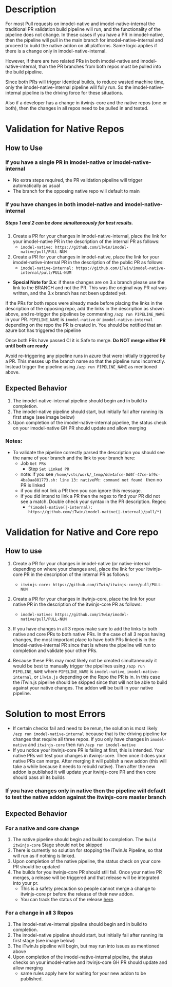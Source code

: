 # Description
For most Pull requests on imodel-native and imodel-native-internal the traditional PR validation build pipeline will run, and the functionality of the pipeline does not change. In these cases if you have a PR in imodel-native, then the pipeline will pull in the main branch for imodel-native-internal and proceed to build the native addon on all platforms. Same logic applies if there is a change only in imodel-native-internal.

However, if there are two related PRs in both imodel-native and imodel-native-internal, than the PR branches from both repos must be pulled into the build pipeline.

Since both PRs will trigger identical builds, to reduce wasted machine time, only the imodel-native-internal pipeline will fully run. So the imodel-native-internal pipeline is the driving force for these situations.

Also if a developer has a change in itwinjs-core and the native repos (one or both), then the changes in all repos need to be pulled in and tested.

# Validation for Native Repos
## How to Use
### If you have a single PR in imodel-native or imodel-native-internal
-  No extra steps required, the PR validation pipeline will trigger automatically as usual
- The branch for the opposing native repo will default to main

### If you have changes in both imodel-native and imodel-native-internal
##### Steps 1 and 2 can be done simultaneously for best results.
1. Create a PR for your changes in imodel-native-internal, place the link for your imodel-native PR in the description of the internal PR as follows:
    - `imodel-native: https://github.com/iTwin/imodel-native/pull/PULL-NUM`
1. Create a PR for your changes in imodel-native, place the link for your imodel-native-internal PR in the description of the public PR as follows:
    - `imodel-native-internal: https://github.com/iTwin/imodel-native-internal/pull/PULL-NUM`

  - **Special Note for 3.x**: if these changes are on 3.x branch please use the link to the BRANCH and not the PR. This was the original way PR val was written, and the 3.x branch has not been updated yet.
 
If the PRs for both repos were already made before placing the links in the description of the opposing repo, add the links in the description as shown above, and re-trigger the pipelines by commenting `/azp run PIPELINE_NAME` in your PR. `PIPELINE_NAME` is `imodel-native` or `imodel-native-internal` depending on the repo the PR is created in. You should be notified that an azure bot has triggered the pipeline

Once both PRs have passed CI it is Safe to merge. **Do NOT merge either PR until both are ready** 

Avoid re-triggering any pipeline runs in azure that were initially triggered by a PR. This messes up the branch name so that the pipeline runs incorrectly. Instead trigger the pipeline using `/azp run PIPELINE_NAME` as mentioned above.

## Expected Behavior
1. The imodel-native-internal pipeline should begin and in build to completion.
1. The imodel-native pipeline should start, but initially fail after running its first stage (see image below)
1. Upon completion of the imodel-native-internal pipeline, the status check on your imodel-native GH PR should update and allow merging

### Notes:
- To validate the pipeline correctly parsed the description you should see the name of your branch and the link to your branch here:
    - Job `Get PRs`
        - Step `Set Linked PR`
    - note: if you see `/home/vsts/work/_temp/dde4afce-0d0f-47ce-bf9c-4ba8aa881773.sh: line 13: nativePR: command not found
` then no PR is linked
  - if you did not link a PR then you can ignore this message. 
  - if you did intend to link a PR then the regex to find your PR did not see a match. Double check your syntax in the PR description. 
   Regex:
     - `^(imodel-native(|-internal): https://github.com/iTwin/imodel-native(|-internal)/pull/*)`

# Validation for Native and Core repo
## How to use
1. Create a PR for your changes in imodel-native (or native-internal depending on where your changes are), place the link for your itwinjs-core PR in the description of the internal PR as follows:
    - `itwinjs-core: https://github.com/iTwin/itwinjs-core/pull/PULL-NUM`
1. Create a PR for your changes in itwinjs-core, place the link for your native PR in the description of the itwinjs-core PR as follows:
    - `imodel-native: https://github.com/iTwin/imodel-native/pull/PULL-NUM`
1. If you have changes in all 3 repos make sure to add the links to both native and core PRs to both native PRs. In the case of all 3 repos having changes, the most important place to have both PRs linked is in the imodel-native-internal PR since that is where the pipeline will run to completion and validate your other PRs.

1. Because these PRs may most likely not be created simultaneously it would be best to manually trigger the pipelines using `/azp run PIPELINE_NAME` where `PIPELINE_NAME` is `imodel-native`, `imodel-native-internal`, or `iTwin.js` depending on the Repo the PR is in. In this case the iTwin.js pipeline should be skipped since that will not be able to build against your native changes. The addon will be built in your native pipeline.

# Solution to most Errors
- If certain checks fail and need to be rerun, the solution is most likely `/azp run imodel-native-internal` because that is the driving pipeline for changes that require all three repos. If you only have changes in `imodel-native` and `itwinjs-core` then run `/azp run imodel-native`
- If you notice your itwinjs-core PR is failing at first, this is intended. Your native PRs will test your changes in itwinjs-core. Then once it does your native PRs can merge. After merging it will publish a new addon (this will take a while because it needs to rebuild native). Then after the new addon is published it will update your itwinjs-core PR and then core should pass all its builds

### If you have changes only in native then the pipeline will default to test the native addon against the itwinjs-core master branch

## Expected Behavior
### For a native and core change
1. The native pipeline should begin and build to completion. The `Build itwinjs-core` Stage should not be skipped
1. There is currently no solution for stopping the iTwinJs Pipeline, so that will run as if nothing is linked.
1. Upon completion of the native pipeline, the status check on your core PR should be updated
1. The builds for you itwinjs-core PR should still fail. Once your native PR merges, a release will be triggered and that release will be integrated into your pr.
    - This is a safety precaution so people cannot merge a change to itwinjs-core pr before the release of their new addon.
    - You can track the status of the release [here](https://dev.azure.com/bentleycs/iModelTechnologies/_build?view=runs&tagFilter=iModelJsNodeAddonRelease).
### For a change in all 3 Repos
1. The imodel-native-internal pipeline should begin and in build to completion.
1. The imodel-native pipeline should start, but initially fail after running its first stage (see image below)
1. The iTwinJs pipeline will begin, but may run into issues as mentioned above
1. Upon completion of the imodel-native-internal pipeline, the status checks on your imodel-native and itwinjs-core GH PR should update and allow merging
    - same rules apply here for waiting for your new addon to be published.